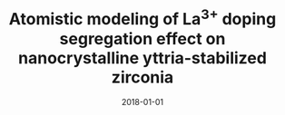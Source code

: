 ---
title: "Atomistic modeling of La<sup>3+</sup> doping segregation effect on nanocrystalline yttria-stabilized zirconia"
collection: publications
permalink: https://pubs.rsc.org/en/content/articlehtml/2018/cp/c8cp02010h
date: 2018-01-01
venue: 'Physical Chemistry Chemical Physics'
citation: '<b>S. Zhang</b>,  H. Sha,  R. Castro,  R. Faller, <b><i>Physical Chemistry Chemical Physics</i></b>, vol. 20, p. 13215, 2018.'
---